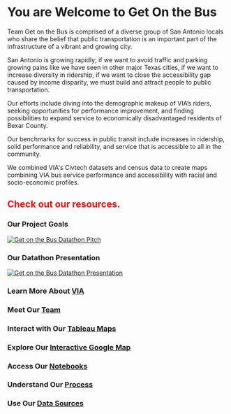 # You are Welcome to Get On the Bus

Team Get on the Bus is comprised of a diverse group of San Antonio locals who share the belief that public transportation is an important part of the infrastructure of a vibrant and growing city. 

San Antonio is growing rapidly; if we want to avoid traffic and parking growing pains like we have seen in other major Texas cities, if we want to increase diversity in ridership, if we want to close the accessibility gap caused by income disparity, we must build and attract people to public transportation. 

Our efforts include diving into the demographic makeup of VIA’s riders, seeking opportunities for performance improvement, and finding possibilities to expand service to economically disadvantaged residents of Bexar County.

Our benchmarks for success in public transit include increases in ridership, solid performance and reliability, and service that is accessible to all in the community.

We combined VIA's Civtech datasets and census data to create maps combining VIA bus service performance and accessibility with racial and socio-economic profiles.

## <font color="red">Check out our resources.</font>

### Our Project Goals

[![Get on the Bus Datathon Pitch](https://res.cloudinary.com/marcomontalbano/image/upload/v1595068944/video_to_markdown/images/youtube--TX6S2TNnaPo-c05b58ac6eb4c4700831b2b3070cd403.jpg)](https://youtu.be/TX6S2TNnaPo "Get on the Bus Datathon Pitch")


### Our Datathon Presentation

[![Get on the Bus Datathon Presentation](https://res.cloudinary.com/marcomontalbano/image/upload/v1595069191/video_to_markdown/images/youtube--OhcoOVfxQJg-c05b58ac6eb4c4700831b2b3070cd403.jpg)](https://youtu.be/OhcoOVfxQJg "Get on the Bus Datathon Presentation")

### Learn More About [VIA](https://get-on-the-bus.github.io/via_info.pdf)


### Meet Our [Team](https://get-on-the-bus.github.io/meet-our-team)

### Interact with Our [Tableau Maps](https://get-on-the-bus.github.io/maps)

### Explore Our [Interactive Google Map](https://www.google.com/maps/d/u/0/viewer?mid=1Qzch2ho0XXCnuRHGbGskqYb21I6T5rfH&ll=29.39511534588639%2C-98.47608225&z=10)


### Access Our [Notebooks](https://github.com/get-on-the-bus/via-project)


### Understand Our [Process](https://get-on-the-bus.github.io/process)

### Use Our [Data Sources](https://get-on-the-bus.github.io/datasoures)



